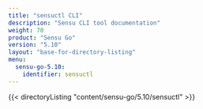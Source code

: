 ```yaml
---
title: "sensuctl CLI"
description: "Sensu CLI tool documentation"
weight: 70
product: "Sensu Go"
version: "5.10"
layout: "base-for-directory-listing"
menu:
  sensu-go-5.10:
    identifier: sensuctl
---
```


{{< directoryListing "content/sensu-go/5.10/sensuctl" >}}
